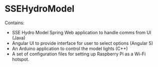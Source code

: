 # SSEHydroModel
Contains:
- SSE Hydro Model Spring Web application to handle comms from UI  (Java)
- Angular UI to provide interface for user to select options      (Angular 5)
- An Arduino application to control the model lights              (C++)
- A set of configuration files for setting up Raspberry Pi as a Wi-Fi hotspot.

